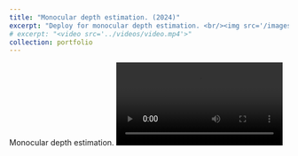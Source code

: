 ```yaml
---
title: "Monocular depth estimation. (2024)"
excerpt: "Deploy for monocular depth estimation. <br/><img src='/images/depth_anything.gif' style='max-width: 500px;'>"
# excerpt: "<video src='../videos/video.mp4'>"
collection: portfolio
---
```


Monocular depth estimation.
<video src="/videos/depth_anything.mp4" controls style="max-width: 700px;">
  Your browser does not support the video tag.
</video>